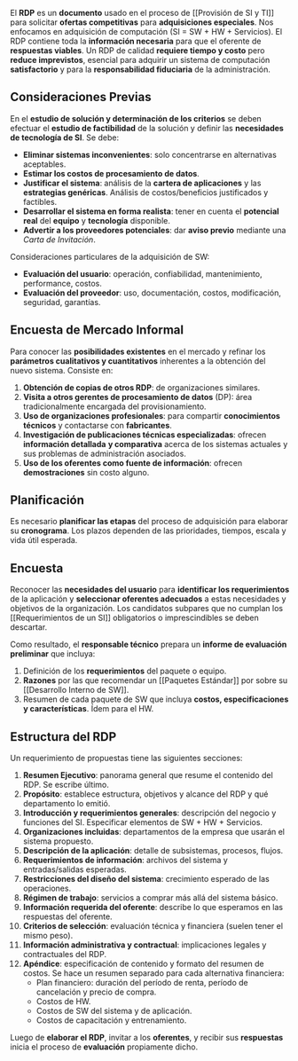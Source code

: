 El **RDP** es un **documento** usado en el proceso de [[Provisión de SI y TI]] para solicitar **ofertas competitivas** para **adquisiciones especiales**. Nos enfocamos en adquisición de computación (SI = SW + HW + Servicios). El RDP contiene toda la **información necesaria** para que el oferente de **respuestas viables**. Un RDP de calidad **requiere tiempo y costo** pero **reduce imprevistos**, esencial para adquirir un sistema de computación **satisfactorio** y para la **responsabilidad fiduciaria** de la administración.

## Consideraciones Previas

En el **estudio de solución y determinación de los criterios** se deben efectuar el **estudio de factibilidad** de la solución y definir las **necesidades de tecnología de SI**. Se debe:

- **Eliminar sistemas inconvenientes**: solo concentrarse en alternativas aceptables.
- **Estimar los costos de procesamiento de datos**.
- **Justificar el sistema**: análisis de la **cartera de aplicaciones** y las **estrategias genéricas**. Análisis de costos/beneficios justificados y factibles.
- **Desarrollar el sistema en forma realista**: tener en cuenta el **potencial real** del **equipo** y **tecnología** disponible.
- **Advertir a los proveedores potenciales**: dar **aviso previo** mediante una _Carta de Invitación_.

Consideraciones particulares de la adquisición de SW:

- **Evaluación del usuario**: operación, confiabilidad, mantenimiento, performance, costos.
- **Evaluación del proveedor**: uso, documentación, costos, modificación, seguridad, garantías.

## Encuesta de Mercado Informal

Para conocer las **posibilidades existentes** en el mercado y refinar los **parámetros cualitativos y cuantitativos** inherentes a la obtención del nuevo sistema. Consiste en:

1. **Obtención de copias de otros RDP**: de organizaciones similares.
2. **Visita a otros gerentes de procesamiento de datos** (DP): área tradicionalmente encargada del provisionamiento.
3. **Uso de organizaciones profesionales**: para compartir **conocimientos técnicos** y contactarse con **fabricantes**.
4. **Investigación de publicaciones técnicas especializadas**: ofrecen **información detallada** **y comparativa** acerca de los sistemas actuales y sus problemas de administración asociados.
5. **Uso de los oferentes como fuente de información**: ofrecen **demostraciones** sin costo alguno.

## Planificación

Es necesario **planificar las etapas** del proceso de adquisición para elaborar su **cronograma**. Los plazos dependen de las prioridades, tiempos, escala y vida útil esperada.

## Encuesta

Reconocer las **necesidades del usuario** para **identificar los requerimientos** de la aplicación y **seleccionar oferentes adecuados** a estas necesidades y objetivos de la organización. Los candidatos subpares que no cumplan los [[Requerimientos de un SI]] obligatorios o imprescindibles se deben descartar.

Como resultado, el **responsable técnico** prepara un **informe de evaluación preliminar** que incluya:

1. Definición de los **requerimientos** del paquete o equipo.
2. **Razones** por las que recomendar un [[Paquetes Estándar]] por sobre su [[Desarrollo Interno de SW]].
3. Resumen de cada paquete de SW que incluya **costos, especificaciones y características**. Ídem para el HW.

## Estructura del RDP

Un requerimiento de propuestas tiene las siguientes secciones:

1. **Resumen Ejecutivo**: panorama general que resume el contenido del RDP. Se escribe último.
2. **Propósito**: establece estructura, objetivos y alcance del RDP y qué departamento lo emitió.
3. **Introducción y requerimientos generales**: descripción del negocio y funciones del SI. Especificar elementos de SW + HW + Servicios.
4. **Organizaciones incluidas**: departamentos de la empresa que usarán el sistema propuesto.
5. **Descripción de la aplicación**: detalle de subsistemas, procesos, flujos.
6. **Requerimientos de información**: archivos del sistema y entradas/salidas esperadas.
7. **Restricciones del diseño del sistema**: crecimiento esperado de las operaciones.
8. **Régimen de trabajo**: servicios a comprar más allá del sistema básico.
9. **Información requerida del oferente**: describe lo que esperamos en las respuestas del oferente.
10. **Criterios de selección**: evaluación técnica y financiera (suelen tener el mismo peso).
11. **Información administrativa y contractual**: implicaciones legales y contractuales del RDP.
12. **Apéndice**: especificación de contenido y formato del resumen de costos. Se hace un resumen separado para cada alternativa financiera:
    - Plan financiero: duración del período de renta, período de cancelación y precio de compra.
    - Costos de HW.
    - Costos de SW del sistema y de aplicación.
    - Costos de capacitación y entrenamiento.

Luego de **elaborar el RDP**, invitar a los **oferentes**, y recibir sus **respuestas** inicia el proceso de **evaluación** propiamente dicho.
